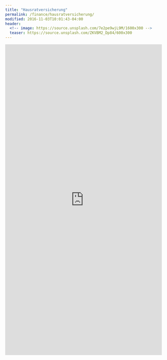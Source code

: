 ```yaml
---
title: "Hausratversicherung"
permalink: /finance/hausratversicherung/
modified: 2016-11-03T10:01:43-04:00
header:
  <!-- image: https://source.unsplash.com/7e2pe9wjL9M/1600x300 -->
  teaser: https://source.unsplash.com/ZKVBM2_Dp84/600x300
---
```


<iframe src="http://a.partner-versicherung.de/click.php?partner_id=111111&ad_id=16&insurance_id=9" width="100%" height="1000" name="vergleich" marginwidth="0" marginheight="0" border="0" frameborder="0" scrolling="no"></iframe>
